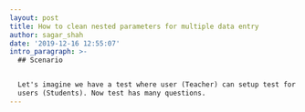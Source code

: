 ```yaml
---
layout: post
title: How to clean nested parameters for multiple data entry
author: sagar_shah
date: '2019-12-16 12:55:07'
intro_paragraph: >-
  ## Scenario


  Let's imagine we have a test where user (Teacher) can setup test for other
  users (Students). Now test has many questions.
---
```


